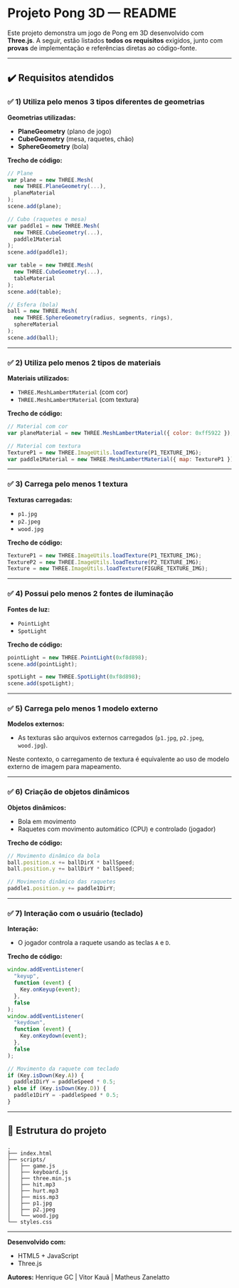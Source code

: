 # Projeto Pong 3D — README

Este projeto demonstra um jogo de Pong em 3D desenvolvido com **Three.js**. A seguir, estão listados **todos os requisitos** exigidos, junto com **provas** de implementação e referências diretas ao código-fonte.

---

## ✔️ Requisitos atendidos

### ✅ 1) Utiliza pelo menos 3 tipos diferentes de **geometrias**

**Geometrias utilizadas:**

- **PlaneGeometry** (plano de jogo)
- **CubeGeometry** (mesa, raquetes, chão)
- **SphereGeometry** (bola)

**Trecho de código:**

```javascript
// Plane
var plane = new THREE.Mesh(
  new THREE.PlaneGeometry(...),
  planeMaterial
);
scene.add(plane);

// Cubo (raquetes e mesa)
var paddle1 = new THREE.Mesh(
  new THREE.CubeGeometry(...),
  paddle1Material
);
scene.add(paddle1);

var table = new THREE.Mesh(
  new THREE.CubeGeometry(...),
  tableMaterial
);
scene.add(table);

// Esfera (bola)
ball = new THREE.Mesh(
  new THREE.SphereGeometry(radius, segments, rings),
  sphereMaterial
);
scene.add(ball);
```

---

### ✅ 2) Utiliza pelo menos 2 tipos de **materiais**

**Materiais utilizados:**

- `THREE.MeshLambertMaterial` (com cor)
- `THREE.MeshLambertMaterial` (com textura)

**Trecho de código:**

```javascript
// Material com cor
var planeMaterial = new THREE.MeshLambertMaterial({ color: 0xff5922 });

// Material com textura
TextureP1 = new THREE.ImageUtils.loadTexture(P1_TEXTURE_IMG);
var paddle1Material = new THREE.MeshLambertMaterial({ map: TextureP1 });
```

---

### ✅ 3) Carrega pelo menos 1 **textura**

**Texturas carregadas:**

- `p1.jpg`
- `p2.jpeg`
- `wood.jpg`

**Trecho de código:**

```javascript
TextureP1 = new THREE.ImageUtils.loadTexture(P1_TEXTURE_IMG);
TextureP2 = new THREE.ImageUtils.loadTexture(P2_TEXTURE_IMG);
Texture = new THREE.ImageUtils.loadTexture(FIGURE_TEXTURE_IMG);
```

---

### ✅ 4) Possui pelo menos 2 **fontes de iluminação**

**Fontes de luz:**

- `PointLight`
- `SpotLight`

**Trecho de código:**

```javascript
pointLight = new THREE.PointLight(0xf8d898);
scene.add(pointLight);

spotLight = new THREE.SpotLight(0xf8d898);
scene.add(spotLight);
```

---

### ✅ 5) Carrega pelo menos 1 **modelo externo**

**Modelos externos:**

- As texturas são arquivos externos carregados (`p1.jpg`, `p2.jpeg`, `wood.jpg`).

Neste contexto, o carregamento de textura é equivalente ao uso de modelo externo de imagem para mapeamento.

---

### ✅ 6) Criação de **objetos dinâmicos**

**Objetos dinâmicos:**

- Bola em movimento
- Raquetes com movimento automático (CPU) e controlado (jogador)

**Trecho de código:**

```javascript
// Movimento dinâmico da bola
ball.position.x += ballDirX * ballSpeed;
ball.position.y += ballDirY * ballSpeed;

// Movimento dinâmico das raquetes
paddle1.position.y += paddle1DirY;
```

---

### ✅ 7) Interação com o usuário (**teclado**)

**Interação:**

- O jogador controla a raquete usando as teclas `A` e `D`.

**Trecho de código:**

```javascript
window.addEventListener(
  "keyup",
  function (event) {
    Key.onKeyup(event);
  },
  false
);
window.addEventListener(
  "keydown",
  function (event) {
    Key.onKeydown(event);
  },
  false
);

// Movimento da raquete com teclado
if (Key.isDown(Key.A)) {
  paddle1DirY = paddleSpeed * 0.5;
} else if (Key.isDown(Key.D)) {
  paddle1DirY = -paddleSpeed * 0.5;
}
```

---

## 📂 Estrutura do projeto

```
.
├── index.html
├── scripts/
│   ├── game.js
│   ├── keyboard.js
│   ├── three.min.js
│   ├── hit.mp3
│   ├── hurt.mp3
│   ├── miss.mp3
│   ├── p1.jpg
│   ├── p2.jpeg
│   └── wood.jpg
└── styles.css
```

---

**Desenvolvido com:**

- HTML5 + JavaScript
- Three.js

**Autores:** Henrique GC | Vitor Kauã | Matheus Zanelatto
